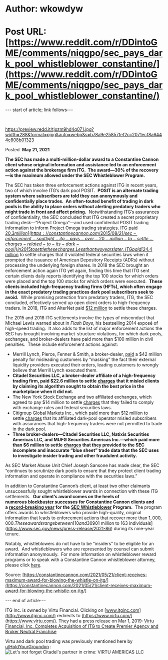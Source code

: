 # Author: wkowdyw
# Post URL: [https://www.reddit.com/r/DDintoGME/comments/niqgpo/sec_pays_dark_pool_whistleblower_constantine/](https://www.reddit.com/r/DDintoGME/comments/niqgpo/sec_pays_dark_pool_whistleblower_constantine/)


\--- start of article; link follows---

&#x200B;

https://preview.redd.it/tjozm9hd4q071.jpg?width=288&format=pjpg&auto=webp&s=b78a9e25857fef2cc2071ecf8a6444c808b01323

Posted  **May 21, 2021**

**The SEC has made a multi-million-dollar award to a Constantine Cannon client whose original information and assistance led to an enforcement action against the brokerage firm ITG.  The award—30% of the recovery—is the maximum allowed under the SEC Whistleblower Program.**

The SEC has taken three enforcement actions against ITG in recent years, two of which involve ITG’s dark pool POSIT.  **POSIT is an alternate trading system where subscribers are told they can anonymously and confidentially place trades.  An often-touted benefit of trading in dark pools is the ability to place orders without alerting predatory traders who might trade in front and affect pricing.**  Notwithstanding ITG’s assurances of confidentiality, the SEC concluded that ITG created a secret proprietary trading desk—“Project Omega”—and used confidential POSIT trading information to inform Project Omega trading strategies. ITG paid [$20.3 million](https://constantinecannon.com/2015/08/21/sec-enforcement-spotlight-itg-pays-over-20-million-to-settle-charges-related-to-its-dark-pool/) in 2015 to settle these charges. Less than two years later, ITG paid [$24.4 million](https://constantinecannon.com/2017/01/17/january-12-2016/) to settle charges that it violated federal securities laws when it prompted the issuance of American Depository Receipts (ADRs) without processing the underlying foreign shares. In 2018 the SEC brought an enforcement action again ITG yet again, finding this time that ITG sent certain clients daily reports identifying the top 100 stocks for which orders were placed and the top 100 stocks for which orders were executed.  **These clients included high-frequency trading firms (HFTs), which often engage in the exact predatory trading practices dark pool subscribers seek to avoid.**  While promising protection from predatory traders, ITG, the SEC concluded, effectively served up open client orders to high-frequency traders. In 2018, ITG and AlterNet paid [$12 million](https://www.sec.gov/news/press-release/2018-256) to settle these charges.

The 2015 and 2018 ITG settlements involve the types of misconduct that Michael Lewis warned about in *Flash Boys*, his bestselling 2014 exposé of high-speed trading.  It also adds to the list of major enforcement actions the SEC has brought involving market-structure violations, for which dark pools, exchanges, and broker-dealers have paid more than $100 million in civil penalties.  These include enforcement actions against:

* Merrill Lynch, Pierce, Fenner & Smith, a broker-dealer, [paid](https://www.sec.gov/news/press-release/2018-108) a $42 million penalty for misleading customers by “masking” the fact their external liquidity providers executed their orders, leading customers to wrongly believe that Merrill Lynch executed them.
* **Citadel Securities LLC, a broker-dealer affiliate of a high-frequency trading firm, paid $22.6 million to settle** [**charges**](https://constantinecannon.com/2017/02/21/january-13-2017-7/) **that it misled clients by claiming its algorithm sought to obtain the best price in the marketplace when it did not.**
* The New York Stock Exchange and two affiliated exchanges, which agreed to pay $14 million to settle [charges](https://constantinecannon.com/2018/06/01/march-6-2018/) that they failed to comply with exchange rules and federal securities laws.
* Citigroup Global Markets Inc., which paid more than $12 million to settle [charges](https://www.sec.gov/news/press-release/2018-193) that its affiliated dark-pool operator misled subscribers with assurances that high-frequency traders were not permitted to trade in the dark pool.
* **Three broker-dealers—Citadel Securities LLC, Natixis Securities Americas LLC, and MUFG Securities Americas Inc.—which paid more than $6 million to settle** [**charges**](https://www.sec.gov/news/press-release/2018-275) **that they provided to the SEC incomplete and inaccurate “blue sheet” trade data that the SEC uses to investigate insider trading and other fraudulent activity.**

As SEC Market Abuse Unit Chief Joseph Sansone has made clear, the SEC “continues to scrutinize dark pools to ensure that they protect client trading information and operate in compliance with the securities laws.”

In addition to Constantine Cannon’s client, at least two other claimants unsuccessfully sought whistleblower awards in connection with these ITG settlements.  **Our client’s award comes on the heels of numerous** [**blockbuster successes**](https://constantinecannon.com/2020/10/08/record-shattering-whistleblower-rewards-2020/) **for Constantine Cannon clients and a** [**record-breaking year**](https://constantinecannon.com/2020/10/09/sec-record-year-of-whistleblower-rewards/) **for the** [**SEC Whistleblower**](https://constantinecannon.com/practice/whistleblower/whistleblower-types/whistleblower-reward-laws/sec/) **Program.**  The program offers awards to whistleblowers who provide high-quality, original information that leads to enforcement actions that recover more than $1,000,000.  These awards range between [10 and 30% of the money collected](https://www.sec.gov/whistleblower).  All told, the program has paid roughly [$901 million to 163 individuals](https://www.sec.gov/news/press-release/2021-86) during its nine-year tenure.

Notably, whistleblowers do not have to be “insiders” to be eligible for an award.  And whistleblowers who are represented by counsel can submit information anonymously.  For more information on whistleblower reward programs or to speak with a Constantine Cannon whistleblower attorney, please click [here](https://constantinecannon.com/practice/whistleblower/contact/).

Source: [https://constantinecannon.com/2021/05/21/client-receives-maximum-award-for-blowing-the-whistle-on-itg/](https://constantinecannon.com/2021/05/21/client-receives-maximum-award-for-blowing-the-whistle-on-itg/)

\--- end of article---

ITG Inc. is owned by Virtu Financial.  Clicking on [www.itginc.com](http://www.itginc.com/) redirects to [https://www.virtu.com/](https://www.virtu.com/).  They had a press release on Mar 1, 2019: [Virtu Financial, Inc. Completes Acquisition of ITG to Create Premier Agency and Broker Neutral Franchise](https://ir.virtu.com/press-releases/press-release-details/2019/Virtu-Financial-Inc-Completes-Acquisition-of-ITG-to-Create-Premier-Agency-and-Broker-Neutral-Franchise/default.aspx)

Virtu and dark pool trading was previously mentioned here by [u/HoldYourGroundon](https://www.reddit.com/user/HoldYourGroundon/) : ![Let's not forget Citadel's partner in crime: VIRTU AMERICAS LLC](https://www.reddit.com/r/Superstonk/comments/mw6zx9/lets_not_forget_citadels_partner_in_crime_virtu/)